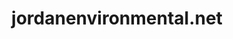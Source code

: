---
title: "jordanenvironmental.net"
description: "I have contributed to this project maintained by the JMU Unix Users Group. This project is a VM configuration tool for the JMU CS department virtual machine. It helps to cut down on distribution size, and gives students the ability to install software base on the classes they are enrolled in, through a Python GUI application. The project makes use of Ansible, and assigns each class a role."
images:
  - "/img/projects/jordanenvironmental.jpg"
links:
  - title: "jordanenvironmental.net"
    icon: link
    url: "https://www.jordanenvironmental.net/"
type: contribution
build:
  render: link
---